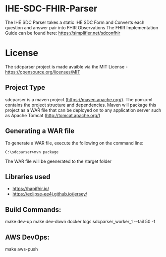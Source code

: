# IHE-SDC-FHIR-Parser
The IHE SDC Parser takes a static IHE SDC Form and Converts each question and answer pair into FHIR Observations
The FHIR Implementation Guide can be found here: https://simplifier.net/sdconfhir

# License
The sdcparser project is made avaible via the MIT License - https://opensource.org/licenses/MIT

## Project Type
sdcparser is a maven project (https://maven.apache.org/). The pom.xml contains the project structure and dependencies. Maven will package this project as a WAR file that can be deployed on to any application server such as Apache Tomcat (http://tomcat.apache.org/)
## Generating a WAR file
To generate a WAR file, execute the following on the command line:
```
C:\sdcparser>mvn package
```
The WAR file will be geenerated to the /target folder
## Libraries used
- https://hapifhir.io/
- https://eclipse-ee4j.github.io/jersey/

## Build Commands: 
make dev-up
make dev-down
docker logs sdcparser_worker_1 --tail 50 -f
## AWS DevOps:
make aws-push